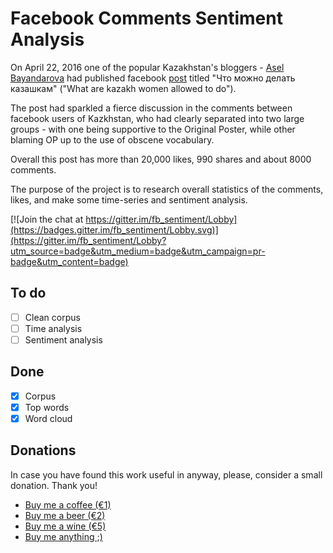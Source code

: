 # Facebook Comments Sentiment Analysis

On April 22, 2016 one of the popular Kazakhstan's bloggers - [Asel Bayandarova](https://www.facebook.com/profile.php?id=100004350093268&fref=nf)
had published facebook [post](https://www.facebook.com/permalink.php?story_fbid=621724294649235&id=100004350093268) titled "Что можно делать казашкам" ("What are kazakh women allowed to do").

The post had sparkled a fierce discussion in the comments between facebook users of Kazkhstan, who had clearly separated into two large groups - with one being supportive to the Original Poster, while other blaming OP up to the use of obscene vocabulary.

Overall this post has more than 20,000 likes, 990 shares and about 8000 comments.

The purpose of the project is to research overall statistics of the comments, likes, and make some time-series and sentiment analysis.

[![Join the chat at https://gitter.im/fb_sentiment/Lobby](https://badges.gitter.im/fb_sentiment/Lobby.svg)](https://gitter.im/fb_sentiment/Lobby?utm_source=badge&utm_medium=badge&utm_campaign=pr-badge&utm_content=badge)

## To do
- [ ] Clean corpus
- [ ] Time analysis
- [ ] Sentiment analysis

## Done
- [X] Corpus
- [X] Top words
- [X] Word cloud

## Donations

In case you have found this work useful in anyway, please, consider a small donation. Thank you!

- [Buy me a coffee (€1)](https://www.paypal.me/denisrasulev/1)
- [Buy me a beer (€2)](https://www.paypal.me/denisrasulev/2)
- [Buy me a wine (€5)](https://www.paypal.me/denisrasulev/5)
- [Buy me anything ;)](https://www.paypal.me/denisrasulev)

